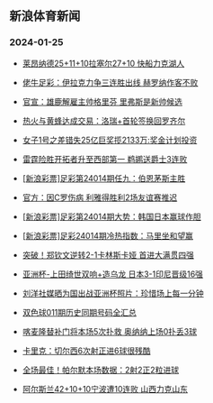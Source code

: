 ## 新浪体育新闻 
### 2024-01-25

+ [莱昂纳德25+11+10拉塞尔27+10 快船力克湖人](https://sports.sina.com.cn/basketball/nba/2024-01-24/doc-inaerexi9665032.shtml)

+ [佬牛足彩：伊拉克力争三连胜出线 赫罗纳作客不败](https://sports.sina.com.cn/l/2024-01-24/doc-inaequir6631631.shtml)

+ [官宣：雄鹿解雇主帅格里芬 里弗斯是新帅候选](https://sports.sina.com.cn/basketball/nba/2024-01-24/doc-inaequik2439843.shtml)

+ [热火与黄蜂达成交易：洛瑞+首轮签换回罗齐尔](https://sports.sina.com.cn/basketball/nba/2024-01-24/doc-inaequin6994772.shtml)

+ [女子1号之差错失25亿巨奖揽2133万:奖金计划投资](https://sports.sina.com.cn/l/2024-01-24/doc-inaeqpzq7101407.shtml)

+ [雷霆险胜开拓者升至西部第一 鹈鹕送爵士3连败](https://sports.sina.com.cn/basketball/nba/2024-01-24/doc-inaeqyrp6550729.shtml)

+ [[新浪彩票]足彩第24014期任九：伯恩茅斯主胜](https://sports.sina.com.cn/l/2024-01-24/doc-inaeqpzr9968810.shtml)

+ [官方：因C罗伤病 利雅得胜利2场友谊赛推迟](https://sports.sina.com.cn/global/others/2024-01-24/doc-inaequin7003548.shtml)

+ [[新浪彩票]足彩第24014期大势：韩国日本赢球作胆](https://sports.sina.com.cn/l/2024-01-24/doc-inaeqpzn2547542.shtml)

+ [[新浪彩票]足彩24014期冷热指数：马里坐和望赢](https://sports.sina.com.cn/l/2024-01-24/doc-inaeqpzq7106033.shtml)

+ [突破！郑钦文逆转2-1卡林斯卡娅 首进大满贯四强](https://sports.sina.com.cn/tennis/china/2024-01-24/doc-inaerrpa6645008.shtml)

+ [亚洲杯-上田绮世双响+造乌龙 日本3-1印尼晋级16强](https://sports.sina.com.cn/china/asia/2024-01-24/doc-inaervuy6552109.shtml)

+ [刘洋社媒晒为国出战亚洲杯照片：珍惜场上每一分钟](https://sports.sina.com.cn/china/national/2024-01-24/doc-inaerrpa6659982.shtml)

+ [双色球011期历史同期号码全汇总](https://sports.sina.com.cn/l/2024-01-24/doc-inaequin7019386.shtml)

+ [喀麦隆替补门将本场5次扑救 奥纳纳上场0扑丢3球](https://sports.sina.com.cn/g/2024-01-24/doc-inaermff9580504.shtml)

+ [卡里克：切尔西6次射正进6球很残酷](https://sports.sina.com.cn/g/2024-01-24/doc-inaermfa2197719.shtml)

+ [全场最佳！帕尔默本场数据：2射2正2粒进球](https://sports.sina.com.cn/g/2024-01-24/doc-inaermfa2201140.shtml)

+ [阿尔斯兰42+10+10宁波遭10连败 山西力克山东](https://sports.sina.com.cn/basketball/cba/2024-01-24/doc-inaervuz9406916.shtml)

